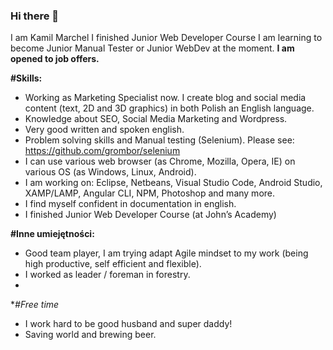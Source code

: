 ### Hi there 👋
I am Kamil Marchel
I finished Junior Web Developer Course 
I am learning to become Junior Manual Tester or Junior WebDev at the moment. 
**I am opened to job offers.**

<!--
**grombor/grombor** is a ✨ _special_ ✨ repository because its `README.md` (this file) appears on your GitHub profile.

Here are some ideas to get you started:

- 🔭 I’m currently working on ...
- 🌱 I’m currently learning ...
- 👯 I’m looking to collaborate on ...
- 🤔 I’m looking for help with ...
- 💬 Ask me about ...
- 📫 How to reach me: ...
- 😄 Pronouns: ...
- ⚡ Fun fact: ...
-->
**#Skills:**

 - Working as Marketing Specialist now. I create blog and social media content (text, 2D and 3D graphics) in both  Polish an English language.
 - Knowledge about SEO, Social Media Marketing and Wordpress.
 - Very good written and spoken english. 
 - Problem solving skills and Manual testing (Selenium). Please see: https://github.com/grombor/selenium
 - I can use various web browser (as Chrome, Mozilla, Opera, IE) on various OS (as Windows, Linux, Android).
 - I am working on: Eclipse, Netbeans, Visual Studio Code, Android Studio, XAMP/LAMP, Angular CLI, NPM, Photoshop and many more.
 - I find myself confident in documentation in english.
 - I finished Junior Web Developer Course (at John’s Academy)

**#Inne umiejętności:**
 - Good team player, I am trying adapt Agile mindset to my work (being high productive, self efficient and flexible).
 - I worked as leader / foreman in forestry.
 -
 **#Free time*
 - I work hard to be good husband and super daddy!
 - Saving world and brewing beer.
 
